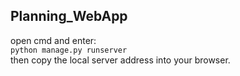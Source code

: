 ## Planning_WebApp
open cmd and enter:\
`python manage.py runserver`\
then copy the local server address into your browser.  
